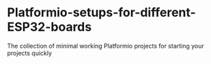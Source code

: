 # Platformio-setups-for-different-ESP32-boards
The collection of minimal working Platformio projects for starting your projects quickly
